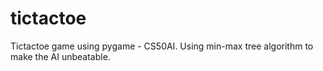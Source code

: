# tictactoe

Tictactoe game using pygame - CS50AI.
Using min-max tree algorithm to make the AI unbeatable.
